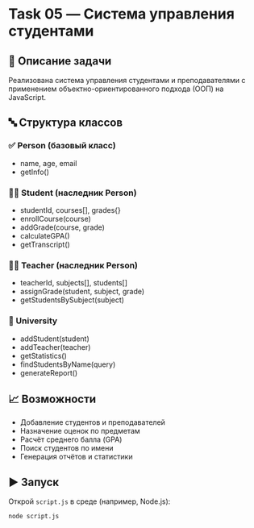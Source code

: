 # Task 05 — Система управления студентами

## 🔧 Описание задачи

Реализована система управления студентами и преподавателями с применением объектно-ориентированного подхода (ООП) на JavaScript.

## 🔤 Структура классов

### ✅ Person (базовый класс)
- name, age, email
- getInfo()

### 👨‍🎓 Student (наследник Person)
- studentId, courses[], grades{}
- enrollCourse(course)
- addGrade(course, grade)
- calculateGPA()
- getTranscript()

### 👨‍🏫 Teacher (наследник Person)
- teacherId, subjects[], students[]
- assignGrade(student, subject, grade)
- getStudentsBySubject(subject)

### 🏫 University
- addStudent(student)
- addTeacher(teacher)
- getStatistics()
- findStudentsByName(query)
- generateReport()

## 📈 Возможности
- Добавление студентов и преподавателей
- Назначение оценок по предметам
- Расчёт среднего балла (GPA)
- Поиск студентов по имени
- Генерация отчётов и статистики

## ▶️ Запуск
Открой `script.js` в среде (например, Node.js):

```bash
node script.js
